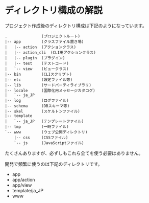 # ディレクトリ構成の解説

プロジェクト作成後のディレクトリ構成は下記のようになっています。

```
.               (プロジェクトルート)
|-- app         (クラスファイル置き場)
|   |-- action  (アクションクラス)
|   |-- action_cli  (CLI用アクションクラス)
|   |-- plugin  (プラグイン)
|   |-- test    (テストコード)
|   `-- view    (ビュークラス)
|-- bin         (CLIスクリプト)
|-- etc         (設定ファイル等)
|-- lib         (サードパーティライブラリ)
|-- locale      (国際化用メッセージカタログ)
|   `-- ja_JP
|-- log         (ログファイル)
|-- schema      (DBスキーマ等)
|-- skel        (スケルトンファイル)
|-- template
|   `-- ja_JP   (テンプレートファイル)
|-- tmp         (一時ファイル)
`-- www         (ウェブ公開ディレクトリ)
    |-- css     (CSSファイル)
    `-- js      (JavaScriptファイル)
```

たくさんありますが、必ずしもこれら全てを使う必要はありません。

開発で頻繁に使うのは下記のディレクトリです。

* app
* app/action
* app/view
* template/ja_JP
* www
